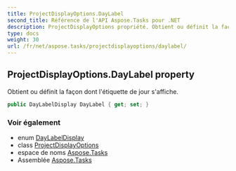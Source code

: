 ```yaml
---
title: ProjectDisplayOptions.DayLabel
second_title: Référence de l'API Aspose.Tasks pour .NET
description: ProjectDisplayOptions propriété. Obtient ou définit la façon dont létiquette de jour saffiche.
type: docs
weight: 30
url: /fr/net/aspose.tasks/projectdisplayoptions/daylabel/
---
```

## ProjectDisplayOptions.DayLabel property

Obtient ou définit la façon dont l'étiquette de jour s'affiche.

```csharp
public DayLabelDisplay DayLabel { get; set; }
```

### Voir également

* enum [DayLabelDisplay](../../daylabeldisplay/)
* class [ProjectDisplayOptions](../)
* espace de noms [Aspose.Tasks](../../projectdisplayoptions/)
* Assemblée [Aspose.Tasks](../../../)


